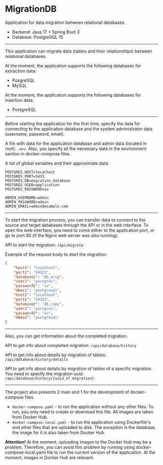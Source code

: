 # MigrationDB
Application for data migration between relational databases.
* Backend: Java 17 + Spring Boot 3
* Database: PostgreSQL 15
---
This application can migrate data (tables and their relationships) between relational databases.

At the moment, the application supports the following databases for extraction data:
* PosgreSQL
* MySQL

At the moment, the application supports the following databases for insertion data:
* PostgreSQL

---
Before starting the application for the first time, specify the data for connecting to the application database and the system administrator data (username, password, email).

A file with data for the application database and admin data (located in root): ```.env```. 
Also, you specify all the necessary data in the environment section in docker-compose files.

A list of global variables and their approximate data:
```env
POSTGRES_HOST=localhost
POSTGRES_PORT=5433
POSTGRES_DB=migration_database
POSTGRES_USER=application
POSTGRES_PASSWORD=su

ADMIN_USERNAME=admin
ADMIN_PASSWORD=admin
ADMIN_EMAIL=admin@example.com
```

---
To start the migration process, you can transfer data to connect to the source and target databases through the API or in the web interface.
To open the web interface, you need to come either to the application port, or go to port 80 (if the Nginx web server was also running).

API to start the migration: ```/api/migrate```

Example of the request body to start the migration:
```json
{
    "host1": "localhost",
    "port1": "54321",
    "database1": "db_orig",
    "user1": "postgres",
    "password1": "su",
    "dbms1": "postgresql",
    "host2": "localhost",
    "port2": "54322",
    "database2": "db_copy",
    "user2": "postgres",
    "password2": "su",
    "dbms2": "postgresql"
}
```
---
Also, you can get information about the completed migration.

API to get info about completed migration: 
```/api/database/history```

API to get info about details by migration of tables: 
```/api/database/history/details```

API to get info about details by migration of tables of a specific migration. You need to specify the migration uuid:
```/api/database/history/{uuid_of_migration}```

---
The project also presents 2 main and 1 for the development of docker-compose files.
* ```docker-compose.yaml``` - to run the application without any other files. To run, you only need to create or download this file. All images are taken from Docker Hub.
* ```docker-compose-local.yaml``` - to run the application using Dockerfile's and other files that are uploaded to disk. The exception is the database, the image for it is also taken from Docker Hub.

**Attention!**
At the moment, uploading images to the Docker Hub may be a problem. Therefore, you can avoid this problem by running using docker-compose-local.yaml file to run the current version of the application. At the moment, images in Docker Hub are relevant.